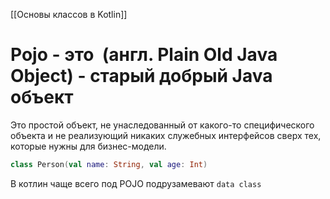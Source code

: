  [[Основы классов в Kotlin]]
# Pojo - это  (англ. **Plain Old Java Object**) - старый добрый Java объект 

Это простой объект, не унаследованный от какого-то специфического объекта и не реализующий никаких служебных интерфейсов сверх тех, которые нужны для бизнес-модели.

```Kotlin
class Person(val name: String, val age: Int)

```

В котлин чаще всего под POJO подрузамевают `data class`

